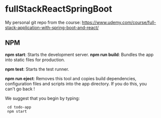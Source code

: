 # fullStackReactSpringBoot
My personal git repo from the course: https://www.udemy.com/course/full-stack-application-with-spring-boot-and-react/

## NPM
**npm start**: Starts the development server.
**npm run build**: Bundles the app into static files for production.

**npm test**: Starts the test runner.

**npm run eject**: Removes this tool and copies build dependencies, configuration files and scripts into the app directory. If you do this, you can't go back !


We suggest that you begin by typing:
```
 cd todo-app 
 npm start
```
